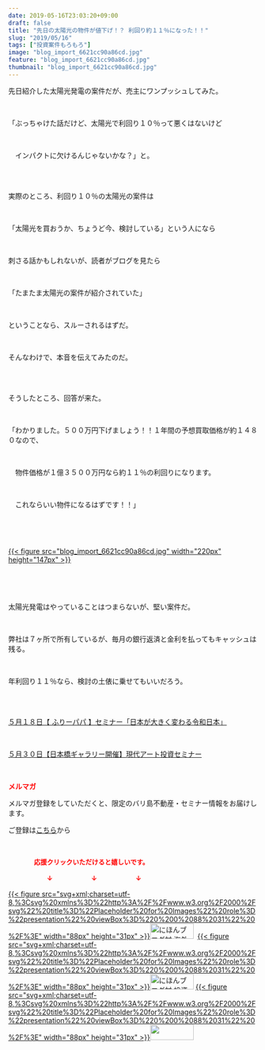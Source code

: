 ```yaml
---
date: 2019-05-16T23:03:20+09:00
draft: false
title: "先日の太陽光の物件が値下げ！？ 利回り約１１％になった！！"
slug: "2019/05/16"
tags: ["投資案件もろもろ"]
image: "blog_import_6621cc90a86cd.jpg"
feature: "blog_import_6621cc90a86cd.jpg"
thumbnail: "blog_import_6621cc90a86cd.jpg"
---
```

<p>先日紹介した太陽光発電の案件だが、売主にワンプッシュしてみた。</p><p> </p><p>「ぶっちゃけた話だけど、太陽光で利回り１０％って悪くはないけど</p><p> </p><p>　インパクトに欠けるんじゃないかな？」と。</p><p> </p><p><br/>実際のところ、利回り１０％の太陽光の案件は</p><p> </p><p>「太陽光を買おうか、ちょうど今、検討している」という人になら</p><p> </p><p>刺さる話かもしれないが、読者がブログを見たら</p><p> </p><p>「たまたま太陽光の案件が紹介されていた」</p><p> </p><p>ということなら、スルーされるはずだ。</p><p> </p><p>そんなわけで、本音を伝えてみたのだ。</p><p> </p><p><br/>そうしたところ、回答が来た。</p><p> </p><p>「わかりました。５００万円下げましょう！！１年間の予想買取価格が約１４８０なので、</p><p> </p><p>　物件価格が１億３５００万円なら約１１％の利回りになります。</p><p> </p><p>　これならいい物件になるはずです！！」</p><p> </p><p> </p><p><a href="blog_import_6621cc90a86cd.jpg">{{< figure src="blog_import_6621cc90a86cd.jpg" width="220px" height="147px" >}}</a></p><p> </p><p> </p><p>太陽光発電はやっていることはつまらないが、堅い案件だ。</p><p> </p><p>弊社は７ヶ所で所有しているが、毎月の銀行返済と金利を払ってもキャッシュは残る。</p><p> </p><p>年利回り１１％なら、検討の土俵に乗せてもいいだろう。</p><p> </p><p><br/><a href="https://ameblo.jp/baliclub/entry-12458710368.html" target="_blank">５月１８日【 ふりーパパ 】セミナー「日本が大きく変わる令和日本」</a></p><p> </p><p><a href="https://ameblo.jp/baliclub/entry-12460608263.html" target="_blank">５月３０日【日本橋ギャラリー開催】現代アート投資セミナー</a></p><p> </p><p><span style="font-weight: bold;"><span style="color: rgb(255, 0, 0);">メルマガ</span></span></p><p>メルマガ登録をしていただくと、限定のバリ島不動産・セミナー情報をお届けします。</p><p>ご登録は<a href="f9eeVI" target="_blank">こちら</a>から</p><p style="text-align: center;"> </p><p><font color="#ff0000" size="2"><strong>　　　　応援クリックいただけると嬉しいです。</strong></font></p><p><font color="#ff0000" size="2"><strong>　　　　　　↓　　　　　　↓　　　　　　↓</strong></font></p><p><a href="ranking.html?p_cid=01260127" id="&amp;blogmura_banner">{{< figure src="svg+xml;charset=utf-8,%3Csvg%20xmlns%3D%22http%3A%2F%2Fwww.w3.org%2F2000%2Fsvg%22%20title%3D%22Placeholder%20for%20Images%22%20role%3D%22presentation%22%20viewBox%3D%220%200%2088%2031%22%20%2F%3E" width="88px" height="31px" >}}<noscript><img alt="にほんブログ村 海外生活ブログ バリ島情報へ" border="0" height="31" src="//overseas.blogmura.com/bali/img/bali88_31.gif" width="88"></noscript></a>  <a href="ranking.html?p_cid=01260127" id="&amp;blogmura_banner">{{< figure src="svg+xml;charset=utf-8,%3Csvg%20xmlns%3D%22http%3A%2F%2Fwww.w3.org%2F2000%2Fsvg%22%20title%3D%22Placeholder%20for%20Images%22%20role%3D%22presentation%22%20viewBox%3D%220%200%2088%2031%22%20%2F%3E" width="88px" height="31px" >}}<noscript><img alt="にほんブログ村 投資ブログ 不動産投資へ" border="0" height="31" src="//investment.blogmura.com/hudousantoushi/img/hudousantoushi88_31.gif" width="88"></noscript></a> <a href="link.php?1804582" title="人気ブログランキングへ">{{< figure src="svg+xml;charset=utf-8,%3Csvg%20xmlns%3D%22http%3A%2F%2Fwww.w3.org%2F2000%2Fsvg%22%20title%3D%22Placeholder%20for%20Images%22%20role%3D%22presentation%22%20viewBox%3D%220%200%2088%2031%22%20%2F%3E" width="88px" height="31px" >}}<noscript><img border="0" height="31" src="https://blog.with2.net/img/banner/banner_22.gif" width="88"></noscript></a></p>

